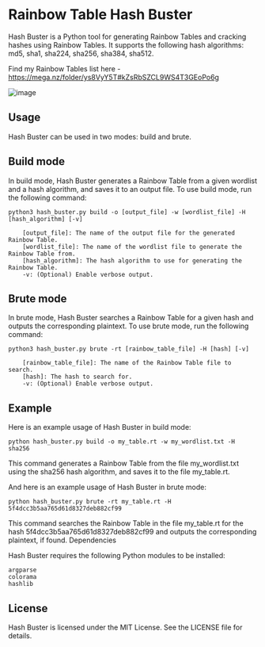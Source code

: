 
# Rainbow Table Hash Buster

Hash Buster is a Python tool for generating Rainbow Tables and cracking hashes using Rainbow Tables. It supports the following hash algorithms: md5, sha1, sha224, sha256, sha384, sha512.

Find my Rainbow Tables list here - https://mega.nz/folder/ys8VyY5T#kZsRbSZCL9WS4T3GEoPo6g

![image](https://user-images.githubusercontent.com/93849885/218319656-99b5b446-2f4d-4d38-bd7b-d3f764fd1626.png)

## Usage
Hash Buster can be used in two modes: build and brute.

## Build mode

In build mode, Hash Buster generates a Rainbow Table from a given wordlist and a hash algorithm, and saves it to an output file. To use build mode, run the following command:

```
python3 hash_buster.py build -o [output_file] -w [wordlist_file] -H [hash_algorithm] [-v]

    [output_file]: The name of the output file for the generated Rainbow Table.
    [wordlist_file]: The name of the wordlist file to generate the Rainbow Table from.
    [hash_algorithm]: The hash algorithm to use for generating the Rainbow Table.
    -v: (Optional) Enable verbose output.
```

## Brute mode

In brute mode, Hash Buster searches a Rainbow Table for a given hash and outputs the corresponding plaintext. To use brute mode, run the following command:

```
python3 hash_buster.py brute -rt [rainbow_table_file] -H [hash] [-v]

    [rainbow_table_file]: The name of the Rainbow Table file to search.
    [hash]: The hash to search for.
    -v: (Optional) Enable verbose output.
```

## Example

Here is an example usage of Hash Buster in build mode:

`python hash_buster.py build -o my_table.rt -w my_wordlist.txt -H sha256`

This command generates a Rainbow Table from the file my_wordlist.txt using the sha256 hash algorithm, and saves it to the file my_table.rt.

And here is an example usage of Hash Buster in brute mode:

`python hash_buster.py brute -rt my_table.rt -H 5f4dcc3b5aa765d61d8327deb882cf99`

This command searches the Rainbow Table in the file my_table.rt for the hash 5f4dcc3b5aa765d61d8327deb882cf99 and outputs the corresponding plaintext, if found.
Dependencies

Hash Buster requires the following Python modules to be installed:

    argparse
    colorama
    hashlib

## License

Hash Buster is licensed under the MIT License. See the LICENSE file for details.
